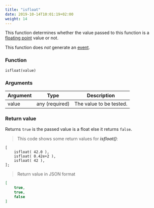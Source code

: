 ```yaml
---
title: "isfloat"
date: 2019-10-14T10:01:19+02:00
weight: 14
---
```


This function determines whether the value passed to this function
is a [floating point](../../data-types/float) value or not.

This function does *not* generate an [event](../../events).

### Function

`isfloat(value)`

### Arguments

Argument | Type | Description
-------- | ---- | -----------
value | any (required) | The value to be tested.

### Return value

Returns `true` is the passed value is a float else it returns `false`.

> This code shows some return values for ***isfloat()***:

```thingsdb,json_response
[
    isfloat( 42.0 ),
    isfloat( 0.42e+2 ),
    isfloat( 42 ),
];
```

> Return value in JSON format

```json
[
    true,
    true,
    false
]
```
